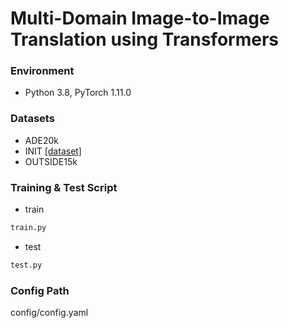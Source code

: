 # Multi-Domain Image-to-Image Translation using Transformers


### Environment
* Python 3.8, PyTorch 1.11.0


### Datasets
* ADE20k
* INIT [[dataset]](https://zhiqiangshen.com/projects/INIT/index.html)
* OUTSIDE15k 

### Training & Test Script

- train

```python
train.py
```

- test

```python
test.py
```




### Config Path

config/config.yaml


